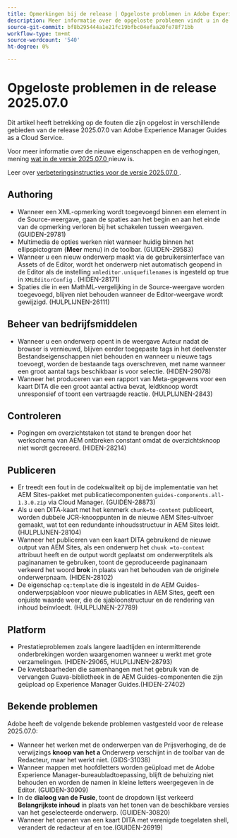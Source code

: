 ```yaml
---
title: Opmerkingen bij de release | Opgeloste problemen in Adobe Experience Manager Guides, release 2025.07.0
description: Meer informatie over de opgeloste problemen vindt u in de release 2025.07.0 van Adobe Experience Manager Guides as a Cloud Service.
source-git-commit: bf8b295444a1e21fc19bfbc04efaa20fe78f71bb
workflow-type: tm+mt
source-wordcount: '540'
ht-degree: 0%

---
```


# Opgeloste problemen in de release 2025.07.0

Dit artikel heeft betrekking op de fouten die zijn opgelost in verschillende gebieden van de release 2025.07.0 van Adobe Experience Manager Guides as a Cloud Service.

Voor meer informatie over de nieuwe eigenschappen en de verhogingen, mening [ wat in de versie 2025.07.0 ](whats-new-2025-07-0.md) nieuw is.

Leer over [ verbeteringsinstructies voor de versie 2025.07.0 ](upgrade-instructions-2025-07-0.md).

## Authoring

- Wanneer een XML-opmerking wordt toegevoegd binnen een element in de Source-weergave, gaan de spaties aan het begin en aan het einde van de opmerking verloren bij het schakelen tussen weergaven. (GUIDEN-29781)
- Multimedia de opties werken niet wanneer huidig binnen het ellipspictogram (**Meer** menu) in de toolbar. (GUIDEN-29583)
- Wanneer u een nieuw onderwerp maakt via de gebruikersinterface van Assets of de Editor, wordt het onderwerp niet automatisch geopend in de Editor als de instelling `xmleditor.uniquefilenames` is ingesteld op true in `XMLEditorConfig` . (HIDEN-28171)
- Spaties die in een MathML-vergelijking in de Source-weergave worden toegevoegd, blijven niet behouden wanneer de Editor-weergave wordt gewijzigd. (HULPLIJNEN-26111)

## Beheer van bedrijfsmiddelen

- Wanneer u een onderwerp opent in de weergave Auteur nadat de browser is vernieuwd, blijven eerder toegepaste tags in het deelvenster Bestandseigenschappen niet behouden en wanneer u nieuwe tags toevoegt, worden de bestaande tags overschreven, met name wanneer een groot aantal tags beschikbaar is voor selectie. (HIDEN-29078)
- Wanneer het produceren van een rapport van Meta-gegevens voor een kaart DITA die een groot aantal activa bevat, leidt **&#x200B;**&#x200B;knoop wordt unresponsief of toont een vertraagde reactie. (HULPLIJNEN-2843)

## Controleren

- Pogingen om overzichtstaken tot stand te brengen door het werkschema van AEM ontbreken constant omdat de overzichtsknoop niet wordt gecreeerd. (HIDEN-28214)

## Publiceren

- Er treedt een fout in de codekwaliteit op bij de implementatie van het AEM Sites-pakket met publicatiecomponenten `guides-components.all-1.3.0.zip` via Cloud Manager. (GUIDEN-28873)
- Als u een DITA-kaart met het kenmerk `chunk=to-content` publiceert, worden dubbele JCR-knooppunten in de nieuwe AEM Sites-uitvoer gemaakt, wat tot een redundante inhoudsstructuur in AEM Sites leidt. (HULPLIJNEN-28104)
- Wanneer het publiceren van een kaart DITA gebruikend de nieuwe output van AEM Sites, als een onderwerp het `chunk =to-content` attribuut heeft en de output wordt geplaatst om onderwerptitels als paginanamen te gebruiken, toont de geproduceerde paginanaam verkeerd het woord **brok** in plaats van het behouden van de originele onderwerpnaam. (HIDEN-28102)
- De eigenschap `cq:template` die is ingesteld in de AEM Guides-onderwerpsjabloon voor nieuwe publicaties in AEM Sites, geeft een onjuiste waarde weer, die de sjabloonstructuur en de rendering van inhoud beïnvloedt. (HULPLIJNEN-27789)


## Platform

- Prestatieproblemen zoals langere laadtijden en intermitterende onderbrekingen worden waargenomen wanneer u werkt met grote verzamelingen. (HIDEN-29065, HULPLIJNEN-28793)
- De kwetsbaarheden die samenhangen met het gebruik van de vervangen Guava-bibliotheek in de AEM Guides-componenten die zijn geüpload op Experience Manager Guides.(HIDEN-27402)

## Bekende problemen

Adobe heeft de volgende bekende problemen vastgesteld voor de release 2025.07.0:

- Wanneer het werken met de onderwerpen van de Prijsverhoging, de de verwijzings **knoop van het a** Onderwerp verschijnt in de toolbar van de Redacteur, maar het werkt niet. (GIDS-31038)
- Wanneer mappen met hoofdletters worden geüpload met de Adobe Experience Manager-bureaubladtoepassing, blijft de behuizing niet behouden en worden de namen in kleine letters weergegeven in de Editor. (GUIDEN-30909)
- In de **dialoog van de Fusie**, toont de dropdown lijst verkeerd **Belangrijkste inhoud** in plaats van het tonen van de beschikbare versies van het geselecteerde onderwerp. (GUIDEN-30820)
- Wanneer het openen van een kaart DITA met verenigde toegelaten shell, verandert de redacteur af en toe.(GUIDEN-26919)